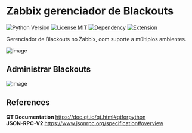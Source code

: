 # Zabbix gerenciador de Blackouts

![Python Version](https://img.shields.io/badge/python-3.13|3.12-blue)
[![License MIT](https://img.shields.io/github/license/oanderoficial/Zabbix_gerenciador_de_blackouts)](https://opensource.org/licenses/MIT)
[![Dependency](https://img.shields.io/badge/library-PyQt5-orange)](https://pypi.org/project/PyQt5/)
[![Extension](https://img.shields.io/badge/extension-Zabbix-red)](https://www.zabbix.com/br/)
<p>Gerenciador de Blackouts no Zabbix, com suporte a múltiplos ambientes.</p>

![image](https://github.com/user-attachments/assets/92d00b4a-16db-40f2-88de-737d0105d47d)

## Administrar Blackouts 

![image](https://github.com/user-attachments/assets/a318e2e4-94bb-4334-85f2-604ab9599bf3)

## References
<strong> QT Documentation </strong> https://doc.qt.io/qt.html#qtforpython
<br>
<strong> JSON-RPC-V2 </strong> https://www.jsonrpc.org/specification#overview
